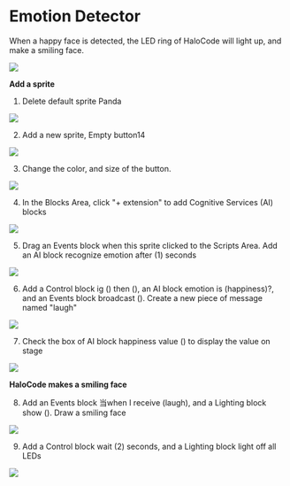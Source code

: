 # Emotion Detector

When a happy face is detected, the LED ring of HaloCode will light up, and make a smiling face.

![](../../../../.gitbook/assets/0%20%2820%29.png)

**Add a sprite**

1. Delete default sprite Panda

![](../../../../.gitbook/assets/1%20%281%29.gif)

2. Add a new sprite, Empty button14

![](../../../../.gitbook/assets/2%20%285%29.gif)

3. Change the color, and size of the button.

![](../../../../.gitbook/assets/3%20%2815%29.gif)

4. In the Blocks Area, click "+ extension" to add Cognitive Services \(AI\) blocks

![](../../../../.gitbook/assets/4%20%285%29.gif)

5. Drag an Events block when this sprite clicked to the Scripts Area. Add an AI block recognize emotion after \(1\) seconds

![](../../../../.gitbook/assets/5%20%282%29.gif)

6. Add a Control block ig \(\) then \(\), an AI block emotion is \(happiness\)?, and an Events block broadcast \(\). Create a new piece of message named "laugh"

![](../../../../.gitbook/assets/6%20%2810%29.gif)

7. Check the box of AI block happiness value \(\) to display the value on stage

![](../../../../.gitbook/assets/7%20%282%29.gif)

**HaloCode makes a smiling face**

8. Add an Events block 当when I receive \(laugh\), and a Lighting block show \(\). Draw a smiling face

![](../../../../.gitbook/assets/8%20%285%29.gif)

9. Add a Control block wait \(2\) seconds, and a Lighting block light off all LEDs

![](../../../../.gitbook/assets/9%20%285%29.gif)

